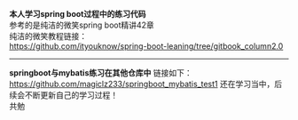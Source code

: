 **本人学习spring boot过程中的练习代码**  
参考的是纯洁的微笑spring boot精讲42章  
纯洁的微笑教程链接：   
https://github.com/ityouknow/spring-boot-leaning/tree/gitbook_column2.0  
****************************************************************
**springboot与mybatis练习在其他仓库中**
链接如下：
https://github.com/magiclz233/springboot_mybatis_test1
还在学习当中，后续会不断更新自己的学习过程！  
共勉